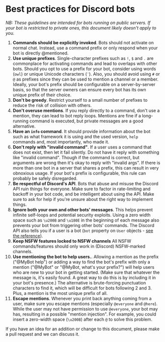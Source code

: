 # Best practices for Discord bots


*NB: These guidelines are intended for bots running on public servers. If your
bot is restricted to private ones, this document likely doesn't apply to you.*

1. **Commands should be explicitly invoked**. Bots should not activate on
normal chat. Instead, use a command prefix or only respond when your bot is
directly @mentioned.
2. **Use unique prefixes**. Single-character prefixes such as `!`, `$` and `.`
are commonplace for activating commands and lead to overlaps with other bots.
Should you opt to use a prefix for your bot, consider using words (`owl`) or
unique Unicode characters (`¨`). Also, you should avoid using `#` or `@` as
prefixes since they can be used to mention a channel or a member.
Ideally, your bot's prefix should be configurable on a server-by-server
basis, so that the server owners can ensure every bot has its own unique
prefix of their choice.
3. **Don't be greedy**. Restrict yourself to a small number of prefixes to
reduce the risk of collision with others.
4. **Don't overuse mentions**. If you reply directly to a command, don't use a
mention, they can lead to bot reply loops. Mentions are fine if a long-running
command is executed, but private messages are a good alternative.
5. **Have an `info` command**. It should provide information about the bot
such as what framework it is using and the used version, `help` commands and,
most importantly, who made it.
6. **Don't reply with "invalid command"**. If a user uses a command that does
not exist, then let it fail silently. Do not have it reply with something like
"invalid command". Though if the command is correct, but arguments are wrong
then it's okay to reply with "invalid args". If there is more than one bot in
a server that shares a prefix, this can result in very obnoxious usage.
If your bot's prefix is configurable, this rule can probably be safely disregarded.
7. **Be respectful of Discord's API**. Bots that abuse and misuse the Discord
API ruin things for everyone. Make sure to factor in rate-limiting and backoff
in your bot code, and be intelligent about using the API. Make sure to ask for
help if you're unsure about the right way to implement things.
8. **Ignore both your own and other bots' messages**. This helps prevent infinite
self-loops and potential security exploits. Using a zero width space such as `\u200B`
and `\u180E` in the beginning of each message also prevents your bot from
triggering other bots' commands. The Discord API also tells you if a user is a bot
(`bot` property on `User` objects -
[see the reference](https://discordapp.com/developers/docs/resources/user#user-object)).
9. **Keep NSFW features locked to NSFW channels**
All NSFW commands/features should only work in (Discord) NSFW-marked channels.
10. **Use mentioning the bot to help users.**. Allowing a mention as the prefix
("@MyBot help") or adding a way to find the bot's prefix with only a mention ("@MyBot"
or "@MyBot, what's your prefix?") will help users who are new to your bot in getting
started. (Make sure that whatever the message is, it's easily found. A great way to do
this is by including it in your bot's presence.) The alternative is brute-forcing punctuation
characters to find it, which will be difficult for bots following 2 and 3. Plus, a mention
is the most unique prefix of all.
11. **Escape mentions**. Whenever you print back anything coming from a user,
make sure you escape mentions (especially `@everyone` and `@here`).
While the user may not have permission to use `@everyone`, your bot may has,
resulting in a possible "mention injection".
For example, you could insert a zero-width space (`\u200B`) after each `@` to solve this problem.

If you have an idea for an addition or change to this document, please make a
pull request and we can discuss it.
